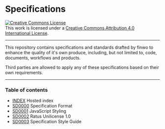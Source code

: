 # Specifications

<a rel="license" href="http://creativecommons.org/licenses/by/4.0/"><img alt="Creative Commons License" style="border-width:0" src="https://i.creativecommons.org/l/by/4.0/80x15.png" /></a><br />This work is licensed under a <a rel="license" href="http://creativecommons.org/licenses/by/4.0/">Creative Commons Attribution 4.0 International License</a>.

--------------------------------------------------------------------------------

This repository contains specifications and standards drafted by finwo to
enhance the quality of it's own produce, including, but not limited to, code,
documents, workflows and products.

Third parties are allowed to apply any of these specifications based on their
own requirements.

--------------------------------------------------------------------------------

### Table of contents

- [INDEX](docs/index.html) Hosted index
- [SD0000](docs/spec/0000.pdf) Specification Format
- [SD0001](docs/spec/0001.pdf) JavaScript Styling
- [SD0002](docs/spec/0002.pdf) Ratus Unilicense 1.0
- [SD0003](docs/spec/0003.pdf) Specification Style Guide
